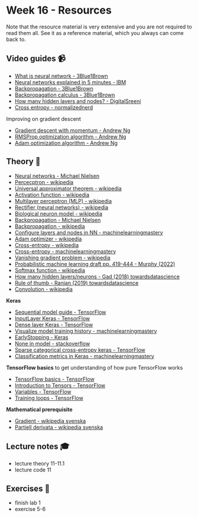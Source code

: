 # Week 16 - Resources

Note that the resource material is very extensive and you are not required to read them all. See it as a reference material, which you always can come back to. 

## Video guides :video_camera:
- [What is neural network - 3Blue1Brown](https://www.youtube.com/watch?v=aircAruvnKk)
- [Neural networks explained in 5 minutes - IBM](https://www.youtube.com/watch?v=jmmW0F0biz0)
- [Backpropagation - 3Blue1Brown](https://www.youtube.com/watch?v=Ilg3gGewQ5U&list=PLZHQObOWTQDNU6R1_67000Dx_ZCJB-3pi&index=3)
- [Backpropagation calculus - 3Blue1Brown](https://www.youtube.com/watch?v=tIeHLnjs5U8&list=PLZHQObOWTQDNU6R1_67000Dx_ZCJB-3pi&index=5)
- [How many hidden layers and nodes? - DigitalSreeni](https://www.youtube.com/watch?v=bqBRET7tbiQ)
- [Cross entropy - normalizednerd](https://www.youtube.com/watch?v=gIx974WtVb4)

Improving on gradient descent
- [Gradient descent with momentum - Andrew Ng](https://www.youtube.com/watch?v=k8fTYJPd3_I)
- [RMSProp optimization algorithm - Andrew Ng](https://www.youtube.com/watch?v=_e-LFe_igno)
- [Adam optimization algorithm - Andrew Ng](https://www.youtube.com/watch?v=JXQT_vxqwIs)

## Theory :book:
- [Neural networks - Michael Nielsen](http://neuralnetworksanddeeplearning.com/chap1.html)
- [Percecptron - wikipedia](https://en.wikipedia.org/wiki/Perceptron)
- [Universal approximator theorem - wikipedia](https://en.wikipedia.org/wiki/Universal_approximation_theorem)
- [Activation function - wikipedia](https://en.wikipedia.org/wiki/Activation_function)
- [Multilayer perceptron (MLP) - wikipedia](https://en.wikipedia.org/wiki/Multilayer_perceptron)
- [Rectifier (neural networks) - wikipedia](https://en.wikipedia.org/wiki/Rectifier_(neural_networks))
- [Biological neuron model - wikipedia](https://en.wikipedia.org/wiki/Biological_neuron_model)
- [Backpropagation - Michael Nielsen](http://neuralnetworksanddeeplearning.com/chap2.html)
- [Backpropagation - wikipedia](https://en.wikipedia.org/wiki/Backpropagation#Motivation)
- [Configure layers and nodes in NN - machinelearningmastery](https://machinelearningmastery.com/how-to-configure-the-number-of-layers-and-nodes-in-a-neural-network/)
- [Adam optimizer - wikipedia](https://en.wikipedia.org/wiki/Stochastic_gradient_descent#Adam)
- [Cross-entropy - wikipedia](https://en.wikipedia.org/wiki/Cross_entropy)
- [Cross-entropy - machinelearningmastery](https://machinelearningmastery.com/cross-entropy-for-machine-learning/)
- [Vanishing gradient problem - wikipedia](https://en.wikipedia.org/wiki/Vanishing_gradient_problem)
- [Probabilistic machine learning draft pp. 419-444 - Murphy (2022)](https://probml.github.io/pml-book/book1.html)
- [Softmax function - wikipedia](https://en.wikipedia.org/wiki/Softmax_function)
- [How many hidden layers/neurons - Gad (2018) towardsdatascience](https://towardsdatascience.com/beginners-ask-how-many-hidden-layers-neurons-to-use-in-artificial-neural-networks-51466afa0d3e)
- [Rule of thumb - Ranjan (2019) towardsdatascience](https://towardsdatascience.com/17-rules-of-thumb-for-building-a-neural-network-93356f9930af)
- [Convolution - wikipedia](https://en.wikipedia.org/wiki/Convolution)

**Keras**

- [Sequential model guide - TensorFlow](https://www.tensorflow.org/guide/keras/sequential_model)
- [InputLayer Keras - TensorFlow](https://www.tensorflow.org/api_docs/python/tf/keras/layers/InputLayer)
- [Dense layer Keras - TensorFlow](https://www.tensorflow.org/api_docs/python/tf/keras/layers/Dense)
- [Visualize model training history - machinelearningmastery](https://machinelearningmastery.com/display-deep-learning-model-training-history-in-keras/)
- [EarlyStopping - Keras](https://keras.io/api/callbacks/early_stopping/)
- [None in model - stackoverflow](https://stackoverflow.com/questions/47240348/what-is-the-meaning-of-the-none-in-model-summary-of-keras)
- [Sparse categorical cross-entropy keras - TensorFlow](https://www.tensorflow.org/api_docs/python/tf/keras/losses/SparseCategoricalCrossentropy?version=nightly)
- [Classification metrics in Keras - machinelearningmastery](https://machinelearningmastery.com/custom-metrics-deep-learning-keras-python/)

**TensorFlow basics** 
to get understanding of how pure TensorFlow works
- [TensorFlow basics - TensorFlow](https://www.tensorflow.org/guide/basics)
- [Introduction to Tensors - TensorFlow](https://www.tensorflow.org/guide/tensor)
- [Variables - TensorFlow](https://www.tensorflow.org/guide/variable)
- [Training loops - TensorFlow](https://www.tensorflow.org/guide/basic_training_loops)

**Mathematical prerequisite**

- [Gradient - wikipedia svenska](<https://sv.wikipedia.org/wiki/Gradient_(matematik)>)
- [Partiell derivata - wikipedia svenska](https://sv.wikipedia.org/wiki/Partiell_derivata)

## Lecture notes :mortar_board:

- lecture theory 11-11.1
- lecture code 11

## Exercises :running:

- finish lab 1 
- exercise 5-6
